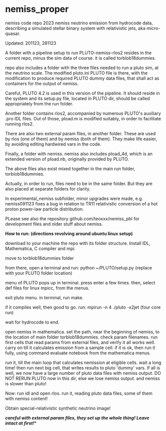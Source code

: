 # nemiss_proper
nemiss code repo 2023
nemiss neutrino emission from hydrocode data, describing a simulated stellar binary system with relativistic jets, aka micro-quasar.

Updated: 201123, 281123

A folder with a pipeline setup to run PLUTO-nemiss-rlos2 resides in the current repo, minus the sim data of course. it is called torblob18dummies.

repo also includes a folder with the three files needed to run a pluto sim, at the neutrino scale. The modified pluto.ini PLUTO file is there, with the modification to produce required PLUTO dummy data files, that shall act as containers for the output of nemiss.

Careful, PLUTO 4.2 is used in this version of the pipeline. It should reside in the system and its setup.py file, located in PLUTO dir, should be called appropriately from the run folder. 

Another folder contains rlos2, accompanied by numerous PLUTO's auxiliary .pro IDL files. Out of those, pload.m is modified suitably, in order to facilitate running rlos2.

There are also two external param files, in another folder. These are used by rlos (one of them) and by nemiss (both of them). They make life easier, by avoiding editing hardwired vars in the code. 

Finally, a folder with nemiss. nemiss also includes pload_4d, which is an extended version of pload.nb, originally provided by PLUTO. 

The above files also exist mixed together in the main run folder, torblob18dummies. 

Actually, in order to run,  files need to be in the same folder. But they are also placed at separate folders for clarity.

In experimental_nemiss subfolder, minor upgrades were made, e.g. nemiss091123 fixes a bug in relation to TR11 relativistic conversion of a hot proton power-law particle distribution.

PLease see also the repository github.com/teoxxx/nemiss_pbl for development files and older stuff about nemiss.

****How to run: (directions revolving around ubuntu linux setup)****

download to your machine the repo with its folder structure. Install IDL, Mathematica, C compiler and mpi.

move to torblob18dummies folder

from there, open a terminal and run: python ~/PLUTO/setup.py (replace with your PLUTO folder location)

menu of PLUTO pops up in terminal. press enter a few times. then, select def files for linux mpicc, from the menus.

exit pluto menu. in terminal, run make. 

if it compiles well, then good to go. run: mpirun -n 4 ./pluto -x2jet (four core run)

wait for hydrocode to end.

open nemiss in mathematica. set the path, near the beginning of nemiss, to the location of main folder torblob18dummies. check param filenames. run first cells that read params from external files, and verify it all works well. carry on till it calculates emission from a sample cell. if it is ok, then run it fully, using command evaluate notebook from the mathematica menus.

run it, till the main loop that calculates nemission at eligible cells. wait a long time! then run next big cell, that writes results to pluto 'dummy' vars.  If all is well, we now have a large number of pluto data files with nemiss output. DO NOT RERUN PLUTO now in this dir, else we lose nemiss output. and nemiss is slower than pluto!

Now: run idl and open rlos. run it, reading pluto data files, some of them with nemiss content! 

Obtain special-relativistic synthetic neutrino image! 

***careful with external param files, they set up the whole thing! Leave intact at first!****









